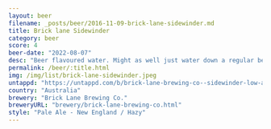 ```yaml
---
layout: beer
filename: _posts/beer/2016-11-09-brick-lane-sidewinder.md
title: Brick lane Sidewinder
category: beer
score: 4
beer-date: "2022-08-07"
desc: "Beer flavoured water. Might as well just water down a regular beer"
permalink: /beer/:title.html
img: /img/list/brick-lane-sidewinder.jpeg
untappd: "https://untappd.com/b/brick-lane-brewing-co--sidewinder-low-alc-hazy-pale/4431965"
country: "Australia"
brewery: "Brick Lane Brewing Co."
breweryURL: "brewery/brick-lane-brewing-co.html"
style: "Pale Ale - New England / Hazy"
---
```

